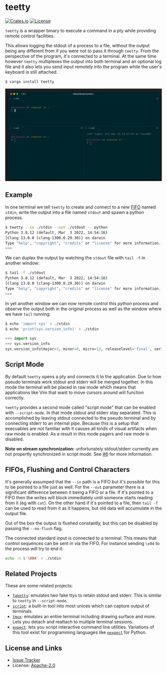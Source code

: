 # teetty

[![Crates.io](https://img.shields.io/crates/d/teetty.svg)](https://crates.io/crates/teetty)
[![License](https://img.shields.io/github/license/mitsuhiko/teetty)](https://github.com/mitsuhiko/teetty/blob/main/LICENSE)

`teetty` is a wrapper binary to execute a command in a pty while providing remote
control facilities.

This allows logging the stdout of a process to a file, without the output being
any different from if you were not to pass it through `teetty`.  From the
perspective of the program, it's connected to a terminal.  At the same time
however `teetty` multiplexes the output into both terminal and an optional log
file and it also lets you send input remotely into the program while the user's
keyboard is still attached.

```bash
$ cargo install teetty
```

![](https://raw.githubusercontent.com/mitsuhiko/teetty/main/assets/demo.gif)

## Example

In one terminal we tell `teetty` to create and connect to a new
[FIFO](https://en.wikipedia.org/wiki/Named_pipe) named `stdin`, write the output
into a file named `stdout` and spawn a python process.

```bash
$ teetty --in ./stdin --out ./stdout -- python
Python 3.8.12 (default, Mar  3 2022, 14:54:16)
[Clang 13.0.0 (clang-1300.0.29.30)] on darwin
Type "help", "copyright", "credits" or "license" for more information.
>>>
```

We can duplex the output by watching the `stdout` file with `tail -f` in another
window:

```bash
$ tail -f ./stdout
Python 3.8.12 (default, Mar  3 2022, 14:54:16)
[Clang 13.0.0 (clang-1300.0.29.30)] on darwin
Type "help", "copyright", "credits" or "license" for more information.
>>>
```

In yet another window we can now remote control this python process and observe
the output both in the original process as well as the window where we have `tail`
running:

```bash
$ echo 'import sys' > ./stdin
$ echo 'print(sys.version_info)' > ./stdin
```

```python
>>> import sys
>>> sys.version_info
sys.version_info(major=3, minor=8, micro=12, releaselevel='final', serial=0)
```

## Script Mode

By default `teetty` opens a pty and connects it to the application.  Due to how
pseudo terminals work stdout and stderr will be merged together.  In this mode
the terminal will be placed in raw mode which means that applications like Vim
that want to move cursors around will function correctly.

`teetty` provides a second mode called "script mode" that can be enabled with
`--script-mode`.  In that mode stdout and stderr stay separated.  This is
accomplished by leaving stdout connected to the pseudo terminal and by
connecting stderr to an internal pipe.  Because this is a setup that execuables
are not familiar with it causes all kinds of visual artifacts when raw mode is
enabled.  As a result in this mode pagers and raw mode is disabled.

**Note on stream synchronization:** unfortunately stdout/stderr currently are not
propertly synchronized in script mode.  See [#6](https://github.com/mitsuhiko/teetty/issues/6)
for more information.

## FIFOs, Flushing and Control Characters

It's generally assumped that the `--in` path is a FIFO but it's possible for this
to be pointed to a file just as well.  For the `--out` parameter there is a significant
difference between it being a FIFO or a file.  If it's pointed to a FIFO then the
writes will block immediately until someone starts reading from it (eg with `cat`).
On the other hand if it's pointed to a file, then `tail -f` can be used to read from
it as it happens, but old data will accumulate in the output file.

Out of the box the output is flushed constantly, but this can be disabled by passing
the `--no-flush` flag.

The connected standard input is connected to a terminal.  This means that control
sequences can be sent in via the FIFO.  For instance sending `\x04` to the process
will try to end it:

```bash
echo -n $'\004' > ./stdin
```

## Related Projects

These are some related projects:

- [`faketty`](https://github.com/dtolnay/faketty): emulates two fake ttys to retain
  stdout and stderr.  This is similar to `teetty` in `--script-mode`.
- [`script`](https://man7.org/linux/man-pages/man1/script.1.html): a built-in tool into
  most unices which can capture output of terminals.
- [`tmux`](https://github.com/tmux/tmux): emulates an entire terminal including
  drawing surface and more. Lets you detach and reattach to multiple terminal
  sessions.
- [`expect`](https://linux.die.net/man/1/expect): lets you script interactive command
  line utilities. Variations of this tool exist for programming languages like
  [`pexpect`](https://pypi.org/project/pexpect) for Python.

## License and Links

* [Issue Tracker](https://github.com/mitsuhiko/teetty/issues)
* License: [Apache-2.0](https://github.com/mitsuhiko/teetty/blob/main/LICENSE)
